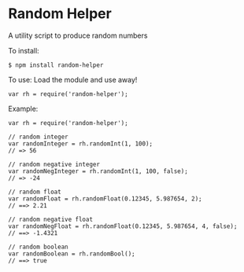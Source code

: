 # Random Helper

A utility script to produce random numbers

To install:
```
$ npm install random-helper
```
To use:
Load the module and use away!

```
var rh = require('random-helper');
```

Example:
```
var rh = require('random-helper');

// random integer
var randomInteger = rh.randomInt(1, 100);
// => 56

// random negative integer
var randomNegInteger = rh.randomInt(1, 100, false);
// => -24

// random float
var randomFloat = rh.randomFloat(0.12345, 5.987654, 2);
// ==> 2.21

// random negative float
var randomNegFloat = rh.randomFloat(0.12345, 5.987654, 4, false);
// ==> -1.4321

// random boolean
var randomBoolean = rh.randomBool();
// ==> true

```
